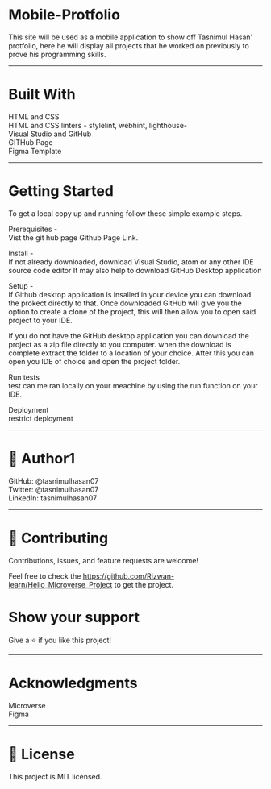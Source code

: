 # Mobile-Protfolio

This site will be used as a mobile application to show off Tasnimul Hasan' protfolio, here he will display all projects that he worked on previously to prove his programming skills.
______________
# Built With <br>
HTML and CSS <br>
HTML and CSS linters - stylelint, webhint, lighthouse- <br>
Visual Studio and GitHub <br>
GITHub Page <br>
Figma Template <br>
_________________
# Getting Started <br>
To get a local copy up and running follow these simple example steps.

Prerequisites - <br>
Vist the git hub page Github Page Link.

Install - <br>
If not already downloaded, download Visual Studio, atom or any other IDE source code editor It may also help to download GitHub Desktop application

Setup - <br>
If Github desktop application is insalled in your device you can download the prokect directly to that. Once downloaded GitHub will give you the option to create a clone of the project, this will then allow you to open said project to your IDE. <br>

If you do not have the GitHub desktop application you can download the project as a zip file directly to you computer. when the download is complete extract the folder to a location of your choice. After this you can open you IDE of choice and open the project folder.


Run tests <br>
test can me ran locally on your meachine by using the run function on your IDE.

Deployment <br>
restrict deployment 
_________________

# 👤 Author1 <br>

GitHub: @tasnimulhasan07 <br>
Twitter: @tasnimulhasan07 <br>
LinkedIn: tasnimulhasan07 <br>

_________________

# 🤝 Contributing <br>
Contributions, issues, and feature requests are welcome! <br>

Feel free to check the https://github.com/Rizwan-learn/Hello_Microverse_Project to get the project.

# Show your support <br>
Give a ⭐️ if you like this project!
___________________
# Acknowledgments <br>
Microverse <br>
Figma <br>

_________________

# 📝 License <br>
This project is MIT licensed.
